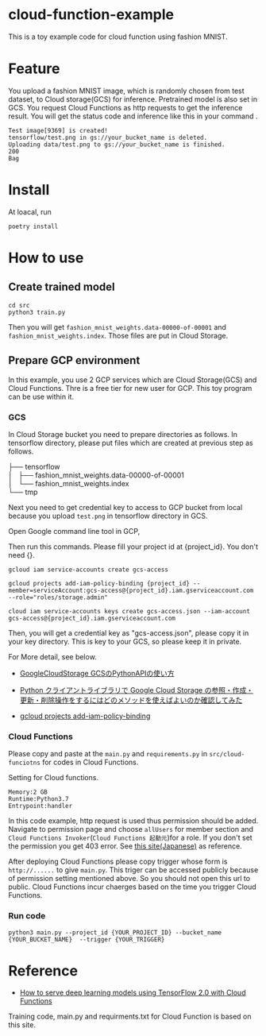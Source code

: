 # cloud-function-example
This is a toy example code for cloud function using fashion MNIST.

# Feature
You upload a fashion MNIST image, which is randomly chosen from test dataset, to Cloud storage(GCS) for inference.
Pretrained model is also set in GCS.
You request Cloud Functions as http requests to get the inference result.
You will get the status code and inference like this in your command .


```
Test image[9369] is created!
tensorflow/test.png in gs://your_bucket_name is deleted.
Uploading data/test.png to gs://your_bucket_name is finished.
200
Bag
```

# Install
At loacal, run

 ```
 poetry install
 ```

# How to use
## Create trained model
```
cd src
python3 train.py
```
Then you will get `fashion_mnist_weights.data-00000-of-00001` and `fashion_mnist_weights.index`.
Those files are put in Cloud Storage.


## Prepare GCP environment

In this example, you use 2 GCP services which are Cloud Storage(GCS) and Cloud Functions.
Thre is a free tier for new user for GCP.
This toy program can be use within it.


### GCS

In Cloud Storage bucket you need to prepare directories as follows.
In tensorflow directory, please put files which are created at previous step as follows.

├── tensorflow  
│   ├── fashion_mnist_weights.data-00000-of-00001  
│   └── fashion_mnist_weights.index  
└── tmp  

Next you need to get credential key to access to GCP bucket from local because you upload `test.png` in tensorflow directory in GCS.

Open Google command line tool in GCP,

Then run this commands. Please fill your project id at {project_id}.
You don't need {}.

```
gcloud iam service-accounts create gcs-access

gcloud projects add-iam-policy-binding {project_id} --member=serviceAccount:gcs-access@{project_id}.iam.gserviceaccount.com --role="roles/storage.admin"

cloud iam service-accounts keys create gcs-access.json --iam-account gcs-access@{project_id}.iam.gserviceaccount.com
```

Then, you will get a credential key as "gcs-access.json", please copy it in your key directory.
This is key to your GCS, so please keep it in private.


For More detail, see below.

- [GoogleCloudStorage GCSのPythonAPIの使い方](https://qiita.com/Hyperion13fleet/items/594c15ac24f149ab73c9)

- [Python クライアントライブラリで Google Cloud Storage の参照・作成・更新・削除操作をするにはどのメソッドを使えばよいのか確認してみた](https://dev.classmethod.jp/articles/gcs-python-client-libraries-how2/)

- [gcloud projects add-iam-policy-binding](https://cloud.google.com/sdk/gcloud/reference/projects/add-iam-policy-binding#PROJECT_ID)

### Cloud Functions

Please copy and paste at the `main.py` and `requirements.py` in `src/cloud-funciotns` for codes in Cloud Functions.

Setting for Cloud functions.
```
Memory:2 GB
Runtime:Python3.7
Entrypoint:handler
```
In this code example, http request is used thus permission should be added.
Navigate to permission page and choose `allUsers` for member section and `Cloud Functions Invoker`(`Cloud Functions 起動元`)for a role.
If you don't set the permission you get 403 error.
See [this site(Japanese)](https://qiita.com/toshiaki_takase/items/ce65cd5582a80917b52f) as reference.

After deploying Cloud Functions please copy trigger whose form is `http://......` to give `main.py`.
This triger can be accessed publicly because of permission setting mentioned above.
So you should not open this url to public. Cloud Functions incur chaerges based on the time you trigger Cloud Functions.

### Run code
`python3 main.py --project_id {YOUR_PROJECT_ID} --bucket_name {YOUR_BUCKET_NAME}  --trigger {YOUR_TRIGGER}` 

# Reference

- [How to serve deep learning models using TensorFlow 2.0 with Cloud Functions](https://cloud.google.com/blog/products/ai-machine-learning/how-to-serve-deep-learning-models-using-tensorflow-2-0-with-cloud-functions)

Training code, main.py and requirments.txt for Cloud Function is based on this site.